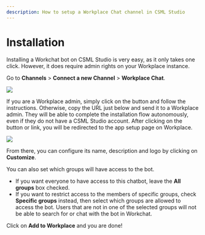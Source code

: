 ```yaml
---
description: How to setup a Workplace Chat channel in CSML Studio
---
```


# Installation

Installing a Workchat bot on CSML Studio is very easy, as it only takes one click. However, it does require admin rights on your Workplace instance.

Go to **Channels** > **Connect a new Channel** > **Workplace Chat**.

![](../../.gitbook/assets/capture-de-cran-2020-04-20-18.26.25.png)

If you are a Workplace admin, simply click on the button and follow the instructions. Otherwise, copy the URL just below and send it to a Workplace admin. They will be able to complete the installation flow autonomously, even if they do not have a CSML Studio account. After clicking on the button or link, you will be redirected to the app setup page on Workplace.

![](../../.gitbook/assets/capture-de-cran-2020-04-20-18.28.32.png)

From there, you can configure its name, description and logo by clicking on **Customize**.

You can also set which groups will have access to the bot.

* If you want everyone to have access to this chatbot, leave the **All groups** box checked. 
* If you want to restrict access to the members of specific groups, check **Specific groups** instead, then select which groups are allowed to access the bot. Users that are not in one of the selected groups will not be able to search for or chat with the bot in Workchat.

Click on **Add to Workplace** and you are done!
